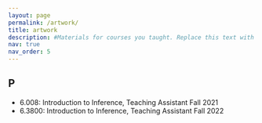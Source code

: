 ```yaml
---
layout: page
permalink: /artwork/
title: artwork
description: #Materials for courses you taught. Replace this text with your description.
nav: true
nav_order: 5
---
```


## P

- 6.008: Introduction to Inference, Teaching Assistant Fall 2021
- 6.3800: Introduction to Inference, Teaching Assistant Fall 2022

<!--
For now, this page is assumed to be a static description of your courses. You can convert it to a collection similar to `_projects/` so that you can have a dedicated page for each course.

Organize your courses by years, topics, or universities, however you like!
-->
